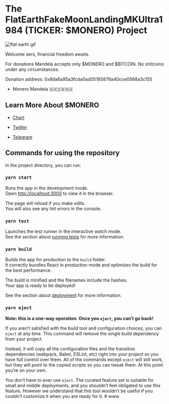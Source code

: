 # The FlatEarthFakeMoonLandingMKUltra1984 (TICKER: $MONERO) Project

![flat earth gif](https://media.tenor.com/ibyfpVWg7PQAAAAd/flat-earth.gif)

Welcome sers, financial freedom awaits.

For donations Mandela accepts only $MONERO and $BITCOIN. No shitcoins under any circumstances.

Donation address: 0x8da6a95a3fcda0ad05185876a40cce0568a3c155

- Monero Mandela 🇬🇭🇿🇼🇳🇬

## Learn More About $MONERO

- [Chart](https://www.dextools.io/app/en/ether/pair-explorer/0x1e9e20080f06c4983d1e3ba8f3aa39c41fb561dd)

- [Twitter](https://twitter.com/fefmlmku1984)

- [Telegram](https://t.me/FakeMoonBase)

## Commands for using the repository

In the project directory, you can run:

### `yarn start`

Runs the app in the development mode.<br />
Open [http://localhost:3000](http://localhost:3000) to view it in the browser.

The page will reload if you make edits.<br />
You will also see any lint errors in the console.

### `yarn test`

Launches the test runner in the interactive watch mode.<br />
See the section about [running tests](https://facebook.github.io/create-react-app/docs/running-tests) for more information.

### `yarn build`

Builds the app for production to the `build` folder.<br />
It correctly bundles React in production mode and optimizes the build for the best performance.

The build is minified and the filenames include the hashes.<br />
Your app is ready to be deployed!

See the section about [deployment](https://facebook.github.io/create-react-app/docs/deployment) for more information.

### `yarn eject`

**Note: this is a one-way operation. Once you `eject`, you can’t go back!**

If you aren’t satisfied with the build tool and configuration choices, you can `eject` at any time. This command will remove the single build dependency from your project.

Instead, it will copy all the configuration files and the transitive dependencies (webpack, Babel, ESLint, etc) right into your project so you have full control over them. All of the commands except `eject` will still work, but they will point to the copied scripts so you can tweak them. At this point you’re on your own.

You don’t have to ever use `eject`. The curated feature set is suitable for small and middle deployments, and you shouldn’t feel obligated to use this feature. However we understand that this tool wouldn’t be useful if you couldn’t customize it when you are ready for it.
#   w w w  
 